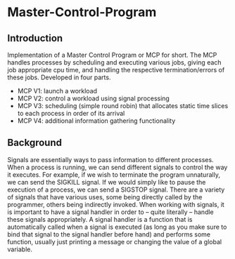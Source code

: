 # Master-Control-Program

## Introduction
Implementation of a Master Control Program or MCP for short. The MCP handles 
processes by scheduling and executing various jobs, giving each job appropriate cpu time, and handling the 
respective termination/errors of these jobs. Developed in four parts.
* MCP V1: launch a workload
* MCP V2: control a workload using signal processing
* MCP V3: scheduling (simple round robin) that allocates static time slices to each process in order of its arrival
* MCP V4: additional information gathering functionality
 
## Background
Signals are essentially ways to pass information to different processes. When a process is running, we can send 
different signals to control the way it executes. For example, if we wish to terminate the program unnaturally, we 
can send the SIGKILL signal. If we would simply like to pause the execution of a process, we can send a 
SIGSTOP signal. There are a variety of signals that have various uses, some being directly called by the 
programmer, others being indirectly invoked. When working with signals, it is important to have a signal handler 
in order to – quite literally – handle these signals appropriately. A signal handler is a function that is automatically 
called when a signal is executed (as long as you make sure to bind that signal to the signal handler before hand) 
and performs some function, usually just printing a message or changing the value of a global variable. 
